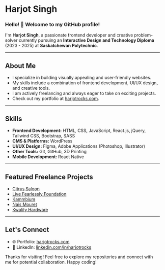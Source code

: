# Harjot Singh

### Hello! 👋 Welcome to my GitHub profile!

I'm **Harjot Singh**, a passionate frontend developer and creative problem-solver currently pursuing an **Interactive Design and Technology Diploma** (2023 - 2025) at **Saskatchewan Polytechnic**.

---

## About Me

- I specialize in building visually appealing and user-friendly websites.
- My skills include a combination of frontend development, UI/UX design, and creative tools.
- I am actively freelancing and always eager to take on exciting projects.
- Check out my portfolio at [harjotrocks.com](https://harjotrocks.com).

---

## Skills

- **Frontend Development:** HTML, CSS, JavaScript, React.js, jQuery, Tailwind CSS, Bootstrap, SASS
- **CMS & Platforms:** WordPress
- **UI/UX Design:** Figma, Adobe Applications (Photoshop, Illustrator)
- **Other Tools:** Git, GitHub, 3D Printing
- **Mobile Development:** React Native

---

## Featured Freelance Projects

- [Citrus Saloon](https://citrussalonwilmington.com)  
- [Live Fearlessly Foundation](https://livefearlesslyfoundation.com)  
- [Kammbium](https://kammbium.com)  
- [Nais Mouret](https://naismouret.com)  
- [Kwality Hardware](https://kwalityhardwar.com)

---

## Let's Connect

- 🌐 Portfolio: [harjotrocks.com](https://harjotrocks.com)  
- 💼 LinkedIn: [linkedin.com/in/harjotrocks](https://www.linkedin.com/in/harjotrocks/)

Thanks for visiting! Feel free to explore my repositories and connect with me for potential collaboration. Happy coding!

